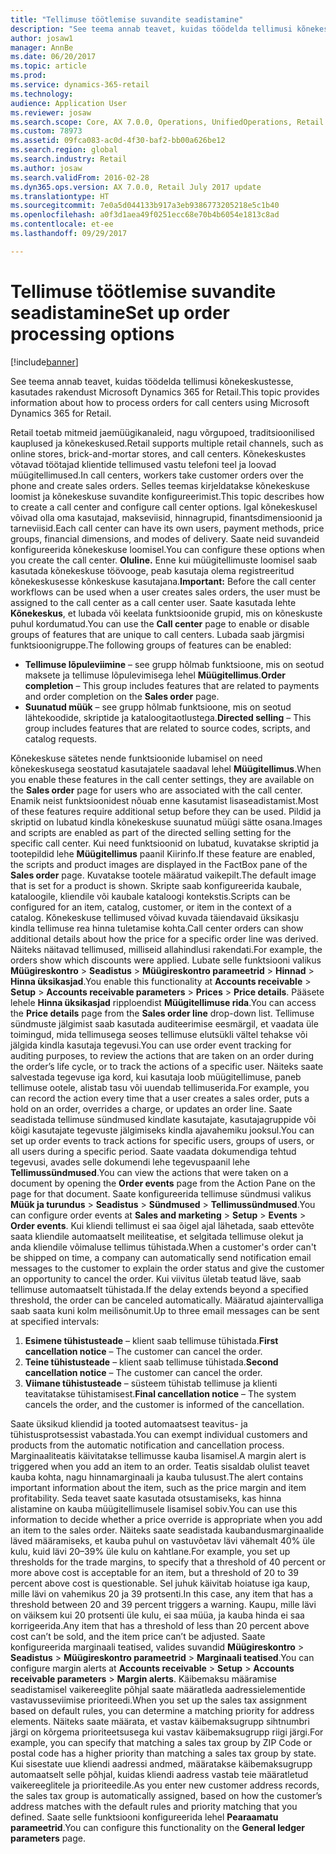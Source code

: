 ```yaml
---
title: "Tellimuse töötlemise suvandite seadistamine"
description: "See teema annab teavet, kuidas töödelda tellimusi kõnekeskustesse, kasutades rakendust Microsoft Dynamics 365 for Retail."
author: josaw1
manager: AnnBe
ms.date: 06/20/2017
ms.topic: article
ms.prod: 
ms.service: dynamics-365-retail
ms.technology: 
audience: Application User
ms.reviewer: josaw
ms.search.scope: Core, AX 7.0.0, Operations, UnifiedOperations, Retail
ms.custom: 78973
ms.assetid: 09fca083-ac0d-4f30-baf2-bb00a626be12
ms.search.region: global
ms.search.industry: Retail
ms.author: josaw
ms.search.validFrom: 2016-02-28
ms.dyn365.ops.version: AX 7.0.0, Retail July 2017 update
ms.translationtype: HT
ms.sourcegitcommit: 7e0a5d044133b917a3eb9386773205218e5c1b40
ms.openlocfilehash: a0f3d1aea49f0251ecc68e70b4b6054e1813c8ad
ms.contentlocale: et-ee
ms.lasthandoff: 09/29/2017

---
```


# <a name="set-up-order-processing-options"></a><span data-ttu-id="9b3e8-103">Tellimuse töötlemise suvandite seadistamine</span><span class="sxs-lookup"><span data-stu-id="9b3e8-103">Set up order processing options</span></span>

[!include[banner](includes/banner.md)]


<span data-ttu-id="9b3e8-104">See teema annab teavet, kuidas töödelda tellimusi kõnekeskustesse, kasutades rakendust Microsoft Dynamics 365 for Retail.</span><span class="sxs-lookup"><span data-stu-id="9b3e8-104">This topic provides information about how to process orders for call centers using Microsoft Dynamics 365 for Retail.</span></span> 

<span data-ttu-id="9b3e8-105">Retail toetab mitmeid jaemüügikanaleid, nagu võrgupoed, traditsioonilised kauplused ja kõnekeskused.</span><span class="sxs-lookup"><span data-stu-id="9b3e8-105">Retail supports multiple retail channels, such as online stores, brick-and-mortar stores, and call centers.</span></span> <span data-ttu-id="9b3e8-106">Kõnekeskustes võtavad töötajad klientide tellimused vastu telefoni teel ja loovad müügitellimused.</span><span class="sxs-lookup"><span data-stu-id="9b3e8-106">In call centers, workers take customer orders over the phone and create sales orders.</span></span> <span data-ttu-id="9b3e8-107">Selles teemas kirjeldatakse kõnekeskuse loomist ja kõnekeskuse suvandite konfigureerimist.</span><span class="sxs-lookup"><span data-stu-id="9b3e8-107">This topic describes how to create a call center and configure call center options.</span></span> <span data-ttu-id="9b3e8-108">Igal kõnekeskusel võivad olla oma kasutajad, makseviisid, hinnagrupid, finantsdimensioonid ja tarneviisid.</span><span class="sxs-lookup"><span data-stu-id="9b3e8-108">Each call center can have its own users, payment methods, price groups, financial dimensions, and modes of delivery.</span></span> <span data-ttu-id="9b3e8-109">Saate neid suvandeid konfigureerida kõnekeskuse loomisel.</span><span class="sxs-lookup"><span data-stu-id="9b3e8-109">You can configure these options when you create the call center.</span></span> <span data-ttu-id="9b3e8-110">**Oluline.** Enne kui müügitellimuste loomisel saab kasutada kõnekeskuse töövooge, peab kasutaja olema registreeritud kõnekeskusesse kõnkeskuse kasutajana.</span><span class="sxs-lookup"><span data-stu-id="9b3e8-110">**Important:** Before the call center workflows can be used when a user creates sales orders, the user must be assigned to the call center as a call center user.</span></span> <span data-ttu-id="9b3e8-111">Saate kasutada lehte **Kõnekeskus**, et lubada või keelata funktsioonide grupid, mis on kõneskuste puhul kordumatud.</span><span class="sxs-lookup"><span data-stu-id="9b3e8-111">You can use the **Call center** page to enable or disable groups of features that are unique to call centers.</span></span> <span data-ttu-id="9b3e8-112">Lubada saab järgmisi funktsioonigruppe.</span><span class="sxs-lookup"><span data-stu-id="9b3e8-112">The following groups of features can be enabled:</span></span>

-   <span data-ttu-id="9b3e8-113">**Tellimuse lõpuleviimine** – see grupp hõlmab funktsioone, mis on seotud maksete ja tellimuse lõpulevimisega lehel **Müügitellimus**.</span><span class="sxs-lookup"><span data-stu-id="9b3e8-113">**Order completion** – This group includes features that are related to payments and order completion on the **Sales order** page.</span></span>
-   <span data-ttu-id="9b3e8-114">**Suunatud müük** – see grupp hõlmab funktsioone, mis on seotud lähtekoodide, skriptide ja kataloogitaotlustega.</span><span class="sxs-lookup"><span data-stu-id="9b3e8-114">**Directed selling** – This group includes features that are related to source codes, scripts, and catalog requests.</span></span>

<span data-ttu-id="9b3e8-115">Kõnekeskuse sätetes nende funktsioonide lubamisel on need kõnekeskusega seostatud kasutajatele saadaval lehel **Müügitellimus**.</span><span class="sxs-lookup"><span data-stu-id="9b3e8-115">When you enable these features in the call center settings, they are available on the **Sales order** page for users who are associated with the call center.</span></span> <span data-ttu-id="9b3e8-116">Enamik neist funktsioonidest nõuab enne kasutamist lisaseadistamist.</span><span class="sxs-lookup"><span data-stu-id="9b3e8-116">Most of these features require additional setup before they can be used.</span></span> <span data-ttu-id="9b3e8-117">Pildid ja skriptid on lubatud kindla kõnekeskuse suunatud müügi sätte osana.</span><span class="sxs-lookup"><span data-stu-id="9b3e8-117">Images and scripts are enabled as part of the directed selling setting for the specific call center.</span></span> <span data-ttu-id="9b3e8-118">Kui need funktsioonid on lubatud, kuvatakse skriptid ja tootepildid lehe **Müügitellimus** paanil Kiirinfo.</span><span class="sxs-lookup"><span data-stu-id="9b3e8-118">If these feature are enabled, the scripts and product images are displayed in the FactBox pane of the **Sales order** page.</span></span> <span data-ttu-id="9b3e8-119">Kuvatakse tootele määratud vaikepilt.</span><span class="sxs-lookup"><span data-stu-id="9b3e8-119">The default image that is set for a product is shown.</span></span> <span data-ttu-id="9b3e8-120">Skripte saab konfigureerida kaubale, kataloogile, kliendile või kaubale kataloogi kontekstis.</span><span class="sxs-lookup"><span data-stu-id="9b3e8-120">Scripts can be configured for an item, catalog, customer, or item in the context of a catalog.</span></span> <span data-ttu-id="9b3e8-121">Kõnekeskuse tellimused võivad kuvada täiendavaid üksikasju kindla tellimuse rea hinna tuletamise kohta.</span><span class="sxs-lookup"><span data-stu-id="9b3e8-121">Call center orders can show additional details about how the price for a specific order line was derived.</span></span> <span data-ttu-id="9b3e8-122">Näiteks näitavad tellimused, milliseid allahindlusi rakendati.</span><span class="sxs-lookup"><span data-stu-id="9b3e8-122">For example, the orders show which discounts were applied.</span></span> <span data-ttu-id="9b3e8-123">Lubate selle funktsiooni valikus **Müügireskontro** &gt; **Seadistus** &gt; **Müügireskontro parameetrid** &gt; **Hinnad** &gt; **Hinna üksikasjad**.</span><span class="sxs-lookup"><span data-stu-id="9b3e8-123">You enable this functionality at **Accounts receivable** &gt; **Setup** &gt; **Accounts receivable parameters** &gt; **Prices** &gt; **Price details**.</span></span> <span data-ttu-id="9b3e8-124">Pääsete lehele **Hinna üksikasjad** ripploendist **Müügitellimuse rida**.</span><span class="sxs-lookup"><span data-stu-id="9b3e8-124">You can access the **Price details** page from the **Sales order line** drop-down list.</span></span> <span data-ttu-id="9b3e8-125">Tellimuse sündmuste jälgimist saab kasutada auditeerimise eesmärgil, et vaadata üle toimingud, mida tellimusega seoses tellimuse elutsükli vältel tehakse või jälgida kindla kasutaja tegevusi.</span><span class="sxs-lookup"><span data-stu-id="9b3e8-125">You can use order event tracking for auditing purposes, to review the actions that are taken on an order during the order’s life cycle, or to track the actions of a specific user.</span></span> <span data-ttu-id="9b3e8-126">Näiteks saate salvestada tegevuse iga kord, kui kasutaja loob müügitellimuse, paneb tellimuse ootele, alistab tasu või uuendab tellimuserida.</span><span class="sxs-lookup"><span data-stu-id="9b3e8-126">For example, you can record the action every time that a user creates a sales order, puts a hold on an order, overrides a charge, or updates an order line.</span></span> <span data-ttu-id="9b3e8-127">Saate seadistada tellimuse sündmused kindlate kasutajate, kasutajagruppide või kõigi kasutajate tegevuste jälgimiseks kindla ajavahemiku jooksul.</span><span class="sxs-lookup"><span data-stu-id="9b3e8-127">You can set up order events to track actions for specific users, groups of users, or all users during a specific period.</span></span> <span data-ttu-id="9b3e8-128">Saate vaadata dokumendiga tehtud tegevusi, avades selle dokumendi lehe tegevuspaanil lehe **Tellimussündmused**.</span><span class="sxs-lookup"><span data-stu-id="9b3e8-128">You can view the actions that were taken on a document by opening the **Order events** page from the Action Pane on the page for that document.</span></span> <span data-ttu-id="9b3e8-129">Saate konfigureerida tellimuse sündmusi valikus **Müük ja turundus** &gt; **Seadistus** &gt; **Sündmused** &gt; **Tellimussündmused**.</span><span class="sxs-lookup"><span data-stu-id="9b3e8-129">You can configure order events at **Sales and marketing** &gt; **Setup** &gt; **Events** &gt; **Order events**.</span></span> <span data-ttu-id="9b3e8-130">Kui kliendi tellimust ei saa õigel ajal lähetada, saab ettevõte saata kliendile automaatselt meiliteatise, et selgitada tellimuse olekut ja anda kliendile võimaluse tellimus tühistada.</span><span class="sxs-lookup"><span data-stu-id="9b3e8-130">When a customer's order can't be shipped on time, a company can automatically send notification email messages to the customer to explain the order status and give the customer an opportunity to cancel the order.</span></span> <span data-ttu-id="9b3e8-131">Kui viivitus ületab teatud läve, saab tellimuse automaatselt tühistada.</span><span class="sxs-lookup"><span data-stu-id="9b3e8-131">If the delay extends beyond a specified threshold, the order can be canceled automatically.</span></span> <span data-ttu-id="9b3e8-132">Määratud ajaintervalliga saab saata kuni kolm meilisõnumit.</span><span class="sxs-lookup"><span data-stu-id="9b3e8-132">Up to three email messages can be sent at specified intervals:</span></span>

1.  <span data-ttu-id="9b3e8-133">**Esimene tühistusteade** – klient saab tellimuse tühistada.</span><span class="sxs-lookup"><span data-stu-id="9b3e8-133">**First cancellation notice** – The customer can cancel the order.</span></span>
2.  <span data-ttu-id="9b3e8-134">**Teine tühistusteade** – klient saab tellimuse tühistada.</span><span class="sxs-lookup"><span data-stu-id="9b3e8-134">**Second cancellation notice** – The customer can cancel the order.</span></span>
3.  <span data-ttu-id="9b3e8-135">**Viimane tühistusteade** – süsteem tühistab tellimuse ja klienti teavitatakse tühistamisest.</span><span class="sxs-lookup"><span data-stu-id="9b3e8-135">**Final cancellation notice** – The system cancels the order, and the customer is informed of the cancellation.</span></span>

<span data-ttu-id="9b3e8-136">Saate üksikud kliendid ja tooted automaatsest teavitus- ja tühistusprotsessist vabastada.</span><span class="sxs-lookup"><span data-stu-id="9b3e8-136">You can exempt individual customers and products from the automatic notification and cancellation process.</span></span> <span data-ttu-id="9b3e8-137">Marginaaliteatis käivitatakse tellimusse kauba lisamisel.</span><span class="sxs-lookup"><span data-stu-id="9b3e8-137">A margin alert is triggered when you add an item to an order.</span></span> <span data-ttu-id="9b3e8-138">Teatis sisaldab olulist teavet kauba kohta, nagu hinnamarginaali ja kauba tulusust.</span><span class="sxs-lookup"><span data-stu-id="9b3e8-138">The alert contains important information about the item, such as the price margin and item profitability.</span></span> <span data-ttu-id="9b3e8-139">Seda teavet saate kasutada otsustamiseks, kas hinna alistamine on kauba müügitellimusele lisamisel sobiv.</span><span class="sxs-lookup"><span data-stu-id="9b3e8-139">You can use this information to decide whether a price override is appropriate when you add an item to the sales order.</span></span> <span data-ttu-id="9b3e8-140">Näiteks saate seadistada kaubandusmarginaalide läved määramiseks, et kauba puhul on vastuvõetav lävi vähemalt 40% üle kulu, kuid lävi 20–39% üle kulu on kahtlane.</span><span class="sxs-lookup"><span data-stu-id="9b3e8-140">For example, you set up thresholds for the trade margins, to specify that a threshold of 40 percent or more above cost is acceptable for an item, but a threshold of 20 to 39 percent above cost is questionable.</span></span> <span data-ttu-id="9b3e8-141">Sel juhuk käivitab hoiatuse iga kaup, mille lävi on vahemikus 20 ja 39 protsenti.</span><span class="sxs-lookup"><span data-stu-id="9b3e8-141">In this case, any item that has a threshold between 20 and 39 percent triggers a warning.</span></span> <span data-ttu-id="9b3e8-142">Kaupu, mille lävi on väiksem kui 20 protsenti üle kulu, ei saa müüa, ja kauba hinda ei saa korrigeerida.</span><span class="sxs-lookup"><span data-stu-id="9b3e8-142">Any item that has a threshold of less than 20 percent above cost can’t be sold, and the item price can’t be adjusted.</span></span> <span data-ttu-id="9b3e8-143">Saate konfigureerida marginaali teatised, valides suvandid **Müügireskontro** &gt; **Seadistus** &gt; **Müügireskontro parameetrid** &gt; **Marginaali teatised**.</span><span class="sxs-lookup"><span data-stu-id="9b3e8-143">You can configure margin alerts at **Accounts receivable** &gt; **Setup** &gt; **Accounts receivable parameters** &gt; **Margin alerts**.</span></span> <span data-ttu-id="9b3e8-144">Käibemaksu määramise seadistamisel vaikereeglite põhjal saate määratleda aadressielementide vastavusseviimise prioriteedi.</span><span class="sxs-lookup"><span data-stu-id="9b3e8-144">When you set up the sales tax assignment based on default rules, you can determine a matching priority for address elements.</span></span> <span data-ttu-id="9b3e8-145">Näiteks saate määrata, et vastav käibemaksugrupp sihtnumbri järgi on kõrgema prioriteetsusega kui vastav käibemaksugrupp riigi järgi.</span><span class="sxs-lookup"><span data-stu-id="9b3e8-145">For example, you can specify that matching a sales tax group by ZIP Code or postal code has a higher priority than matching a sales tax group by state.</span></span> <span data-ttu-id="9b3e8-146">Kui sisestate uue kliendi aadressi andmed, määratakse käibemaksugrupp automaatselt selle põhjal, kuidas kliendi aadress vastab teie määratletud vaikereeglitele ja prioriteedile.</span><span class="sxs-lookup"><span data-stu-id="9b3e8-146">As you enter new customer address records, the sales tax group is automatically assigned, based on how the customer’s address matches with the default rules and priority matching that you defined.</span></span> <span data-ttu-id="9b3e8-147">Saate selle funktsiooni konfigureerida lehel **Pearaamatu parameetrid**.</span><span class="sxs-lookup"><span data-stu-id="9b3e8-147">You can configure this functionality on the **General ledger parameters** page.</span></span>




